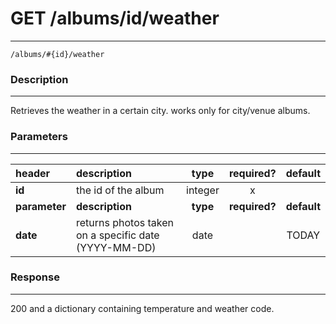 # GET /albums/id/weather
***
`/albums/#{id}/weather`

### Description
***
Retrieves the weather in a certain city. works only for city/venue albums.

### Parameters
***

|header| description| type |required? |default|
|:---------|:--------------|:----------:|:------------:|:------------:|
|**id**| the id of the album|integer|x||
|**parameter**| **description**| **type** |**required?** |**default**|
|**date**|returns photos taken on a specific date (YYYY-MM-DD)|date||TODAY|



### Response
***

200 and a dictionary containing temperature and weather code.
